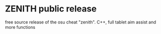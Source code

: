 # ZENITH public release
free source release of the osu cheat "zenith". C++, full tablet aim assist and more functions
